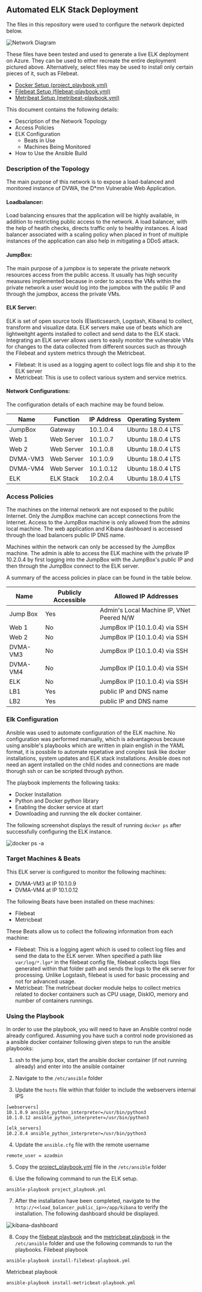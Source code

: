 ## Automated ELK Stack Deployment

The files in this repository were used to configure the network depicted below.

![Network Diagram](Diagrams/elk-diagram.png)

These files have been tested and used to generate a live ELK deployment on Azure. They can be used to either recreate the entire deployment pictured above. Alternatively, select files may be used to install only certain pieces of it, such as Filebeat.

  - [Docker Setup (project_playbook.yml)](Ansible/project_playbook.yml)
  - [Filebeat Setup (filebeat-playbook.yml)](Ansible/filebeat-playbook.yml)
  - [Metribeat Setup (metribeat-playbook.yml)](Ansible/metricbeat-playbook.yml)

This document contains the following details:
- Description of the Network Topology
- Access Policies
- ELK Configuration
  - Beats in Use
  - Machines Being Monitored
- How to Use the Ansible Build


### Description of the Topology

The main purpose of this network is to expose a load-balanced and monitored instance of DVWA, the D*mn Vulnerable Web Application.

#### Loadbalancer: 
Load balancing ensures that the application will be highly available, in addition to restricting public access to the network. A load balancer, with the help of heatlh checks, directs traffic only to healthy instances. A load balancer associated with a scaling policy when placed in front of multiple instances  of the application can also help in mitigating a DDoS attack.  
#### JumpBox:
The main purpose of a jumpbox is to seperate the private network resources access from the public access. It usually has high security measures implemented because in order to access the VMs within the private network a user would log into the jumpbox with the public IP and through the jumpbox, access the private VMs. 

#### ELK Server:
ELK is set of open source tools (Elasticsearch, Logstash, Kibana) to collect, transform and visualize data. ELK servers make use of beats which are lightweitght agents installed to collect and send data to the ELK stack. Integrating an ELK server allows users to easily monitor the vulnerable VMs for changes to the data collected from different sources such as through the Filebeat and system metrics through the Metricbeat.
- Filebeat: It is used as a logging agent to collect logs file and ship it to the ELK server
- Metricbeat: This is use to collect various system and service metrics. 

#### Network Configurations:
The configuration details of each machine may be found below.


| Name     | Function | IP Address | Operating System |
|----------|----------|------------|------------------|
| JumpBox | Gateway  | 10.1.0.4   | Ubuntu 18.0.4 LTS|
| Web 1     | Web Server| 10.1.0.7 |Ubuntu 18.0.4 LTS |
| Web 2     | Web Server| 10.1.0.8 |Ubuntu 18.0.4 LTS |
| DVMA-VM3    | Web Server | 10.1.0.9| Ubuntu 18.0.4 LTS |
| DVMA-VM4    | Web Server| 10.1.0.12 |Ubuntu 18.0.4 LTS|
| ELK    | ELK Stack | 10.2.0.4 |Ubuntu 18.0.4 LTS |



### Access Policies

The machines on the internal network are not exposed to the public Internet. Only the JumpBox machine can accept connections from the Internet. Access to the JumpBox machine is only allowed from the admins local machine. The web application and Kibana dashboard is accessed through the load balancers public IP DNS name. 

Machines within the network can only be accessed by the JumpBox machine. The admin is able to access the ELK machine with the private IP 10.2.0.4 by first logging into the JumpBox with the JumpBox's public IP and then through the JumpBox connect to the ELK server. 

A summary of the access policies in place can be found in the table below.

| Name     | Publicly Accessible | Allowed IP Addresses |
|----------|---------------------|----------------------|
| Jump Box | Yes              | Admin's Local Machine IP, VNet Peered N/W|
| Web 1    | No               |JumpBox IP (10.1.0.4) via SSH |
| Web 2    | No          |JumpBox IP (10.1.0.4) via SSH |
| DVMA-VM3 | No          |JumpBox IP (10.1.0.4) via SSH |
| DVMA-VM4 | No          |JumpBox IP (10.1.0.4) via SSH |
| ELK    | No         |JumpBox IP (10.1.0.4) via SSH |
| LB1     | Yes     | public IP and DNS name |
| LB2     | Yes     | public IP and DNS name |

### Elk Configuration

Ansible was used to automate configuration of the ELK machine. No configuration was performed manually, which is advantageous because using ansible's playbooks which are written in plain english in the YAML format, it is possbile to automate repetative and conplex task like docker installations, system updates and ELK stack installations. Ansible does not need an agent installed on the child nodes and connections are made thorugh ssh or can be scripted through python. 

The playbook implements the following tasks:
  * Docker Installation
  * Python and Docker python library 
  * Enabling the docker service at start 
  * Downloading and running the elk docker container. 
 

The following screenshot displays the result of running `docker ps` after successfully configuring the ELK instance.

![docker ps -a](Diagrams/docker-ps.png)


### Target Machines & Beats
This ELK server is configured to monitor the following machines:
- DVMA-VM3 at IP 10.1.0.9
- DVMA-VM4 at IP 10.1.0.12

The following Beats have been installed on these machines:
  * Filebeat
  * Metricbeat

These Beats allow us to collect the following information from each machine:
  * Filebeat: This is a logging agent which is used to collect log files and send the data to the ELK server. When specified a path like ` var/log/*.lgo* ` in the filebeat config file, filebeat collects logs files generated within that folder path and sends the logs to the elk server for processing. Unlike Logstash, filebeat is used for basic processing and not for advanced usage. 
  * Metricbeat: The metricbeat docker module helps to collect metrics related to docker containers such as CPU usage, DiskIO, memory and number of containers runnings.  


### Using the Playbook
In order to use the playbook, you will need to have an Ansible control node already configured. Assuming you have such a control node provisioned as a ansible docker container following given steps to run the ansible playbooks: 

 1. ssh to the jump box, start the ansible docker container (if not running already) and enter into the ansible container
 2. Navigate to the `/etc/ansible` folder

 3. Update the `hosts` file within that folder to include the webservers internal IPS
```
[webservers]
10.1.0.9 ansible_python_interpreter=/usr/bin/python3
10.1.0.12 ansible_python_interpreter=/usr/bin/python3

[elk_servers]
10.2.0.4 ansible_python_interpreter=/usr/bin/python3
```
4. Update the `ansible.cfg` file with the remote username
```
remote_user = azadmin
```
5. Copy the [project_playbook.yml](Ansible/project_playbook.yml) file in the `/etc/ansible` folder

6. Use the following command to run the ELK setup. 
```
ansible-playbook project_playbook.yml
```
7. After the installation have been completed, navigate to the `http://<<load_balancer_public_ip>>/app/kibana` to verify the installation. The following dashboard should be displayed. 

![kibana-dashboard](Diagrams/kibana-dashboard.png)

8. Copy the [filebeat playbook]() and the [metricbeat playbook]() in the `/etc/ansible` folder and use the following commands to run the playbooks. 
Filebeat playbook
```
ansible-playbook install-filebeat-playbook.yml
```
Metricbeat playbook
```
ansible-playbook install-metricbeat-playbook.yml
```
 